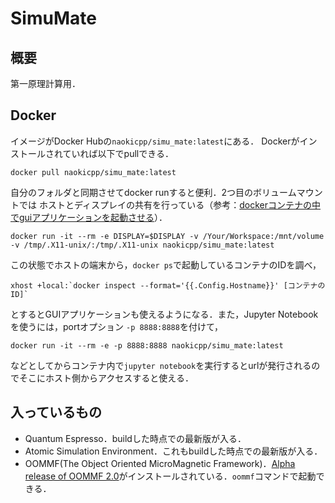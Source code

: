 # SimuMate
## 概要
第一原理計算用．
## Docker
イメージがDocker Hubの`naokicpp/simu_mate:latest`にある．
Dockerがインストールされていれば以下でpullできる．
```shell
docker pull naokicpp/simu_mate:latest
```
自分のフォルダと同期させてdocker runすると便利．2つ目のボリュームマウントでは
ホストとディスプレイの共有を行っている（参考：[dockerコンテナの中でguiアプリケーションを起動させる](https://unskilled.site/docker%E3%82%B3%E3%83%B3%E3%83%86%E3%83%8A%E3%81%AE%E4%B8%AD%E3%81%A7gui%E3%82%A2%E3%83%97%E3%83%AA%E3%82%B1%E3%83%BC%E3%82%B7%E3%83%A7%E3%83%B3%E3%82%92%E8%B5%B7%E5%8B%95%E3%81%95%E3%81%9B%E3%82%8B/)）．
```
docker run -it --rm -e DISPLAY=$DISPLAY -v /Your/Workspace:/mnt/volume -v /tmp/.X11-unix/:/tmp/.X11-unix naokicpp/simu_mate:latest
```
この状態でホストの端末から，`docker ps`で起動しているコンテナのIDを調べ，
```
xhost +local:`docker inspect --format='{{.Config.Hostname}}' [コンテナのID]`
```
とするとGUIアプリケーションも使えるようになる．また，Jupyter Notebookを使うには，portオプション
`-p 8888:8888`を付けて，
```
docker run -it --rm -e -p 8888:8888 naokicpp/simu_mate:latest
```
などとしてからコンテナ内で`jupyter notebook`を実行するとurlが発行されるのでそこにホスト側からアクセスすると使える．
## 入っているもの
- Quantum Espresso．buildした時点での最新版が入る．
- Atomic Simulation Environment．これもbuildした時点での最新版が入る．
- OOMMF(The Object Oriented MicroMagnetic Framework)．[Alpha release of OOMMF 2.0](https://math.nist.gov/oommf/software-20.html)がインストールされている．`oommf`コマンドで起動できる．

